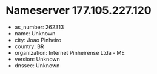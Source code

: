 # Nameserver 177.105.227.120

* as_number: 262313
* name: Unknown
* city: Joao Pinheiro
* country: BR
* organization: Internet Pinheirense Ltda - ME
* version: Unknown
* dnssec: Unknown
